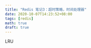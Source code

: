 ```yaml
---
title: "Redis 笔记3：超时策略，时间处理器"
date: 2020-10-07T14:23:52+08:00
tags: [redis]
math: true
draft: true
---
```

<!--more-->
LRU
